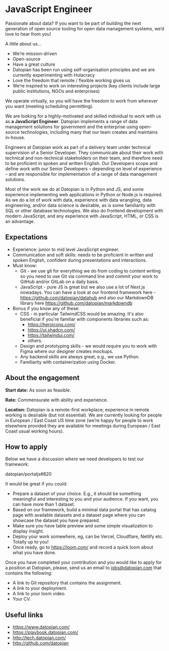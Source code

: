 # JavaScript Engineer

Passionate about data? If you want to be part of building the next generation of open source tooling for open data management systems, we’d love to hear from you!
 
A little about us… 
- We’re mission-driven 
- Open-source
- Have a great culture 
- Datopian has been run using self-organisation principles and we are currently experimenting with Holacracy
- Love the freedom that remote / flexible working gives us
- We’re inspired to work on interesting projects (key clients include large public institutions, NGOs and enterprises)

We operate virtually, so you will have the freedom to work from wherever you want (meeting scheduling permitting).

We are looking for a highly-motivated and skilled individual to work with us as **a JavaScript Engineer**. Datopian implements a range of data management solutions for government and the enterprise using open-source technologies, including many that our team creates and maintains in-house.

Engineers at Datopian work as part of a delivery team under technical supervision of a Senior Developer. They communicate about their work with technical and non-technical stakeholders on their team, and therefore need to be proficient in spoken and written English. Our Developers scope and define work with our Senior Developers – depending on level of experience – and are responsible for implementation of a range of data management solutions.

Most of the work we do at Datopian is in Python and JS, and some experience implementing web applications in Python or Node.js is required. As we do a lot of work with data, experience with data wrangling, data engineering, and/or data science is desirable, as is some familiarity with SQL or other database technologies. We also do frontend development with modern JavaScript, and any experience with JavaScript, HTML, or CSS is an advantage.

## Expectations

- Experience: junior to mid level JavaScript engineer.
- Communication and soft skills: needs to be proficient in written and spoken English, confident during presentations and interactions.
- Must know:
  - Git - we use git for everything we do from coding to content writing so you need to use Git via command line and commit your work to GitHub and/or GitLab on a daily basis.
  - JavaScript - pure JS is great but we also use a lot of Next.js nowadays. You can have a look at our frontend framework here - https://github.com/datopian/datahub and also our MarkdownDB library here https://github.com/datopian/markdowndb
- Bonus if you know any of these:
  - CSS - in particular TailwindCSS would be amazing. It's also beneficial if you're familiar with components libraries such as:
    - https://heroicons.com/
    - https://ui.shadcn.com/
    - https://tailwindui.com/
    - others.
  - Design and prototyping skills - we would require you to work with Figma where our designer creates mockups.
  - Any backend skills are always great, e.g., we use Python.
  - Familiarity with containerization using Docker.

## About the engagement

**Start date:** As soon as feasible.

**Rate:** Commensurate with ability and experience.

**Location:** Datopian is a remote-first workplace; experience in remote working is desirable (but not essential). We are currently looking for people in European  / East Coast US time zone (we’re happy for people to work elsewhere provided they are available for meetings during European / East Coast usual working hours).

## How to apply

Below we have a discussion where we need developers to test our framework:

datopian/portaljs#820

It would be great if you could:

- Prepare a dataset of your choice. E.g., it should be something meaningful and interesting to you and your audience. If you want, you can have more than 1 dataset.
- Based on our framework, build a minimal data portal that has catalog page with available datasets and a dataset page where you can showcase the dataset you have prepared.
- Make sure you have table preview and some simple visualization to display insight.
- Deploy your work somewhere, eg, can be Vercel, Cloudflare, Netlify etc. Totally up to you!
- Once ready, go to https://loom.com/ and record a quick loom about what you have done.

Once you have completed your contribution and you would like to apply for a position at Datopian, please, send us an email to jobs@datopian.com that contains the following:

- A link to Git repository that contains the assignment.
- A link to your deployment.
- A link to your loom video.
- Your CV.

## Useful links

- https://www.datopian.com/
- https://playbook.datopian.com/
- http://tech.datopian.com/
- http://github.com/datopian
